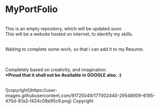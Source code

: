 # MyPortFolio
<br>This is an empty repository, which will be updated soon.
<br>This will be a website hosted on internet, to identify my skills.

<br>Waiting to complete some work, so that i can add it to my Resume.

<br><br> Completely based on creativity, and imagination.
<br><b>*Proud that it shall not be Available in GOOGLE also. :)</b>

<br> 
![copyright](https://user-images.githubusercontent.com/91725049/177002440-29548909-6195-470d-81a3-f424c08e95c9.png) Copyright
